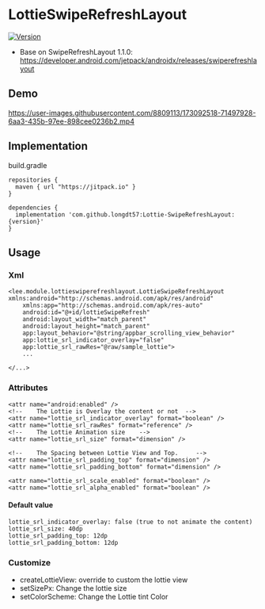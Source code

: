# LottieSwipeRefreshLayout
[![Version](https://jitpack.io/v/longdt57/Lottie-SwipeRefreshLayout.svg)](https://github.com/longdt57/Lottie-SwipeRefreshLayout/releases)

- Base on SwipeRefreshLayout 1.1.0: https://developer.android.com/jetpack/androidx/releases/swiperefreshlayout

## Demo


https://user-images.githubusercontent.com/8809113/173092518-71497928-6aa3-435b-97ee-898cee0236b2.mp4



## Implementation
build.gradle
```
repositories {
  maven { url "https://jitpack.io" }
}

dependencies {
  implementation 'com.github.longdt57:Lottie-SwipeRefreshLayout:{version}'
}
```

## Usage
### Xml
```
<lee.module.lottieswiperefreshlayout.LottieSwipeRefreshLayout xmlns:android="http://schemas.android.com/apk/res/android"
    xmlns:app="http://schemas.android.com/apk/res-auto"
    android:id="@+id/lottieSwipeRefresh"
    android:layout_width="match_parent"
    android:layout_height="match_parent"
    app:layout_behavior="@string/appbar_scrolling_view_behavior"
    app:lottie_srl_indicator_overlay="false"
    app:lottie_srl_rawRes="@raw/sample_lottie">
    ...
    
</...>
```

### Attributes

```
<attr name="android:enabled" />
<!--    The Lottie is Overlay the content or not  -->
<attr name="lottie_srl_indicator_overlay" format="boolean" />
<attr name="lottie_srl_rawRes" format="reference" />
<!--    The Lottie Animation size    -->
<attr name="lottie_srl_size" format="dimension" />

<!--    The Spacing between Lottie View and Top.     -->
<attr name="lottie_srl_padding_top" format="dimension" />
<attr name="lottie_srl_padding_bottom" format="dimension" />

<attr name="lottie_srl_scale_enabled" format="boolean" />
<attr name="lottie_srl_alpha_enabled" format="boolean" />
```

#### Default value
```
lottie_srl_indicator_overlay: false (true to not animate the content)
lottie_srl_size: 40dp
lottie_srl_padding_top: 12dp
lottie_srl_padding_bottom: 12dp
```

### Customize
- createLottieView: override to custom the lottie view
- setSizePx: Change the lottie size
- setColorScheme: Change the Lottie tint Color

